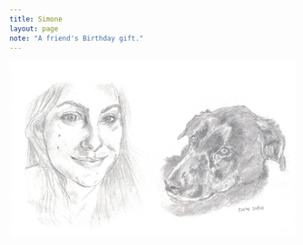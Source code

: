 ```yaml
---
title: Simone
layout: page
note: "A friend's Birthday gift."
---
```


<img src="/assets/pages/art/simone.png">
